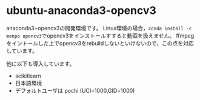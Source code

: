 # ubuntu-anaconda3-opencv3

anaconda3+opencv3の開発環境です。
Linux環境の場合，`conda install -c menpo opencv3`でopencv3をインストールすすると動画を扱えません。
ffmpegをイントールした上でopencv3をrebuildしないといけないので，この点を対応しています。

他に以下も導入しています。
- scikitlearn
- 日本語環境
- デフォルトユーザは pochi (UCI=1000,GID=1000)
